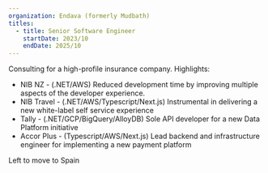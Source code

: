 ```yaml
---
organization: Endava (formerly Mudbath)
titles:
  - title: Senior Software Engineer
    startDate: 2023/10
    endDate: 2025/10
---
```


Consulting for a high-profile insurance company.
Highlights:
 - NIB NZ - (.NET/AWS) Reduced development time by improving multiple aspects of the
developer experience.
 - NIB Travel - (.NET/AWS/Typescript/Next.js) Instrumental in delivering a new white-label self
service experience
 - Tally - (.NET/GCP/BigQuery/AlloyDB) Sole API developer for a new Data Platform initiative
 - Accor Plus - (Typescript/AWS/Next.js) Lead backend and infrastructure engineer for
implementing a new payment platform

Left to move to Spain
